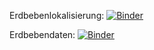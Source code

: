 Erdbebenlokalisierung: [![Binder](https://mybinder.org/badge_logo.svg)](https://mybinder.org/v2/gh/niko-d/test_setup/HEAD?filepath=notebooks%2FErdbebenLokalisierung.ipynb)

Erdbebendaten: [![Binder](https://mybinder.org/badge_logo.svg)](https://mybinder.org/v2/gh/niko-d/test_setup/HEAD?filepath=notebooks%2FErdbebenDaten.ipynb)
